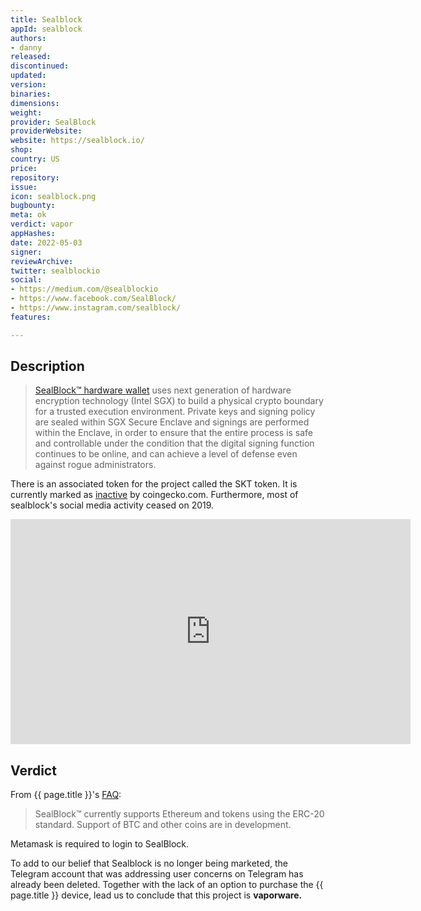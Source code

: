```yaml
---
title: Sealblock
appId: sealblock
authors:
- danny
released: 
discontinued: 
updated: 
version: 
binaries: 
dimensions: 
weight: 
provider: SealBlock
providerWebsite: 
website: https://sealblock.io/
shop: 
country: US
price: 
repository: 
issue: 
icon: sealblock.png
bugbounty: 
meta: ok
verdict: vapor
appHashes: 
date: 2022-05-03
signer: 
reviewArchive: 
twitter: sealblockio
social:
- https://medium.com/@sealblockio
- https://www.facebook.com/SealBlock/
- https://www.instagram.com/sealblock/
features: 

---
```


## Description

> [SealBlock™ hardware wallet](https://sealblock.io/#dom03) uses next generation of hardware encryption technology (Intel SGX) to build a physical crypto boundary for a trusted execution environment. Private keys and signing policy are sealed within SGX Secure Enclave and signings are performed within the Enclave, in order to ensure that the entire process is safe and controllable under the condition that the digital signing function continues to be online, and can achieve a level of defense even against rogue administrators.

There is an associated token for the project called the SKT token. It is currently marked as [inactive](https://www.coingecko.com/en/coins/sealblock-token) by coingecko.com. Furthermore, most of sealblock's social media activity ceased on 2019.

<iframe title="vimeo-player" src="https://player.vimeo.com/video/291809922?h=16400a2bf9" width="640" height="360" frameborder="0" allowfullscreen></iframe>

## Verdict 

From {{ page.title }}'s [FAQ](https://sealblock.io/faqs/): 

> SealBlock™ currently supports Ethereum and tokens using the ERC-20 standard. Support of BTC and other coins are in development.

Metamask is required to login to SealBlock. 

To add to our belief that Sealblock is no longer being marketed, the Telegram account that was addressing user concerns on Telegram has already been deleted. Together with the lack of an option to purchase the {{ page.title }} device, lead us to conclude that this project is **vaporware.**


